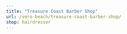 ```yaml
---
title: "Treasure Coast Barber Shop"
url: /vero-beach/treasure-coast-barber-shop/
shop: hairdresser
---
```

